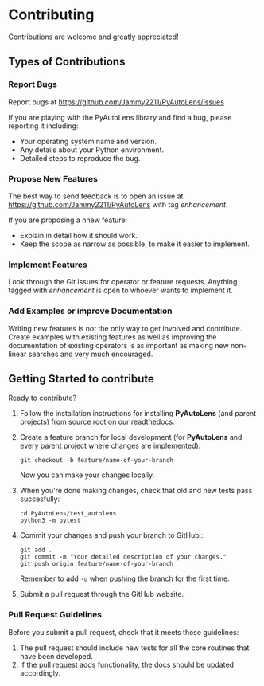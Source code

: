 # Contributing

Contributions are welcome and greatly appreciated!

## Types of Contributions

### Report Bugs

Report bugs at https://github.com/Jammy2211/PyAutoLens/issues

If you are playing with the PyAutoLens library and find a bug, please
reporting it including:

* Your operating system name and version.
* Any details about your Python environment.
* Detailed steps to reproduce the bug.

### Propose New Features

The best way to send feedback is to open an issue at
https://github.com/Jammy2211/PyAutoLens
with tag *enhancement*.

If you are proposing a nnew feature:

* Explain in detail how it should work.
* Keep the scope as narrow as possible, to make it easier to implement.

### Implement Features
Look through the Git issues for operator or feature requests.
Anything tagged with *enhancement* is open to whoever wants to
implement it.

### Add Examples or improve Documentation
Writing new features is not the only way to get involved and
contribute. Create examples with existing features as well 
as improving the documentation of existing operators is as important
as making new non-linear searches and very much encouraged.


## Getting Started to contribute

Ready to contribute?

1. Follow the installation instructions for installing **PyAutoLens** (and parent projects) from source root 
on our [readthedocs](https://pyautolens.readthedocs.io/en/latest/installation/source.html).

2. Create a feature branch for local development (for **PyAutoLens** and every parent project where changes are implemented):
    ```
    git checkout -b feature/name-of-your-branch
    ```
    Now you can make your changes locally.

3. When you're done making changes, check that old and new tests pass succesfully:
    ```
    cd PyAutoLens/test_autolens
    python3 -m pytest
    ```

4. Commit your changes and push your branch to GitHub::
    ```
    git add .
    git commit -m "Your detailed description of your changes."
    git push origin feature/name-of-your-branch
    ```
    Remember to add ``-u`` when pushing the branch for the first time.

5. Submit a pull request through the GitHub website.


### Pull Request Guidelines

Before you submit a pull request, check that it meets these guidelines:

1. The pull request should include new tests for all the core routines that have been developed.
2. If the pull request adds functionality, the docs should be updated accordingly.
